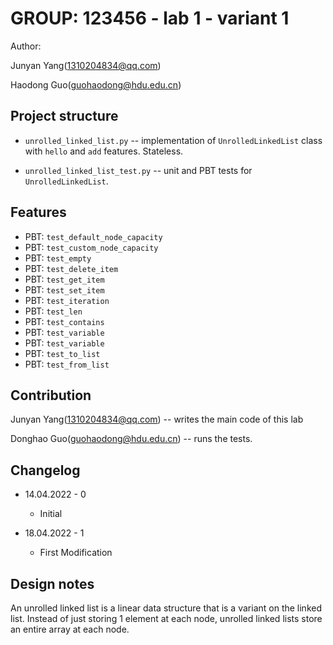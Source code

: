 # GROUP: 123456 - lab 1 - variant 1

Author:

Junyan Yang(1310204834@qq.com)

Haodong Guo(guohaodong@hdu.edu.cn)

## Project structure

- `unrolled_linked_list.py` -- implementation of `UnrolledLinkedList`
class with `hello` and `add` features. Stateless.

- `unrolled_linked_list_test.py` -- unit and PBT tests for
`UnrolledLinkedList`.

## Features

- PBT: `test_default_node_capacity`
- PBT: `test_custom_node_capacity`
- PBT: `test_empty`
- PBT: `test_delete_item`
- PBT: `test_get_item`
- PBT: `test_set_item`
- PBT: `test_iteration`
- PBT: `test_len`
- PBT: `test_contains`
- PBT: `test_variable`
- PBT: `test_variable`
- PBT: `test_to_list`
- PBT: `test_from_list`


## Contribution

Junyan Yang(1310204834@qq.com) -- writes the main code of this lab

​Donghao Guo(guohaodong@hdu.edu.cn) -- runs the tests.

## Changelog

- 14.04.2022 - 0
  - Initial

- 18.04.2022 - 1
  - First Modification

## Design notes

An unrolled linked list is a linear data structure
that is a variant on the linked list.
Instead of just storing 1 element at each node,
unrolled linked lists store an entire array at each node.

